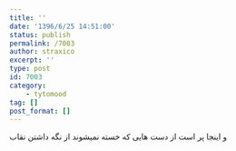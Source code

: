 ```yaml
---
title: ''
date: '1396/6/25 14:51:00'
status: publish
permalink: /7003
author: straxico
excerpt: ''
type: post
id: 7003
category:
    - tytomood
tag: []
post_format: []
---
```

و اینجا پر است از دست هایی که خسته نمیشوند از نگه داشتن نقاب